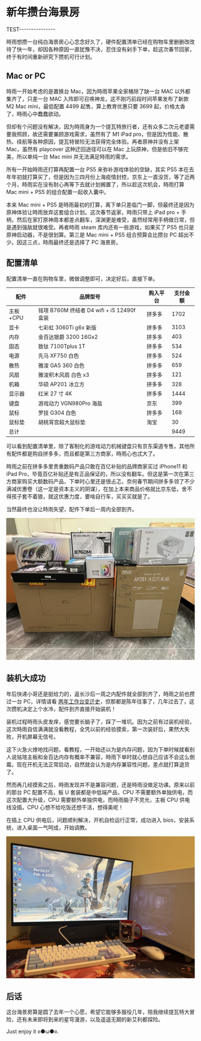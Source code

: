 # 新年攒台海景房

TEST---------------

時雨想攒一台纯白海景房心心念念好久了，硬件配置清单已经在购物车里删删改改待了快一年，却因各种原因一直犹豫不决，忍住没有剁手下单，趁这次春节回家，终于有时间重新研究下攒机可行计划。

## Mac or PC

時雨一开始考虑的是置换台 Mac，因为時雨苹果全家桶除了缺一台 MAC 以外都集齐了，只差一台 MAC 入阵即可召唤神龙，这不刚巧前段时间苹果发布了新款 M2 Mac mini，最低配置 4499 起售，算上教育优惠只要 3699 起，价格太香了，時雨心中蠢蠢欲动。

但却有个问题没有解决，因为時雨身为一个提瓦特旅行者，还有众多二次元老婆需要我照顾，故还需要兼顾游戏需求，虽然有了 M1 iPad pro，但是因为性能、散热、续航等各种原因，提瓦特冒险无法获得完全体验。再者原神并没有上架 Mac，虽然有 playcover 这种迂回途径可以在 Mac 上玩原神，但是依旧不够完美，所以单纯一台 Mac mini 并无法满足時雨的需求。

所有一开始時雨还打算再配置一台 PS5 来弥补游戏体验的空缺，其实 PS5 本在去年年初就打算买了，但是因为三四月份上海疫情封控，京东上一直没货，等了近两个月，時雨实在没有耐心再等下去就计划搁置了，所以趁这次机会，時雨打算 Mac mini + PS5 的组合配置一起收入囊中。

本来 Mac mini + PS5 是時雨最初的打算，离下单只差临门一脚，但最终还是因为原神体验让時雨放弃这套组合计划。这次春节返家，時雨只带上 iPad pro + 手柄，然后在家打原神周本都差点翻车，深渊更是难受，虽然经常用手柄做日常，但是遇到强敌就很难受。再者時雨 steam 库内还有一些游戏，如果买了 PS5 也只是原神启动器，不是很划算。第三是 Mac mini + PS5 组合预算会比攒台 PC 超出不少。因这三点，時雨最终还是选择了 PC 海景房。

## 配置清单

配置清单一直在购物车里，微做调整即可，决定好后，直接下单。

| 配件     | 品牌型号                                   | 购入平台 | 支付金额 |
| -------- | ------------------------------------------ | -------- | -------- |
| 主板+CPU | 铭瑄 B760M 终结者 D4 wifi + i5 12490f 盒装 | 拼多多   | 1702     |
| 显卡     | 七彩虹 3060Ti g6x 新版                     | 拼多多   | 3103     |
| 内存     | 金百达银爵 3200 16Gx2                      | 拼多多   | 403      |
| 固态     | 致钛 7100Tplus 1T                          | 拼多多   | 534      |
| 电源     | 先马 XF750 白色                            | 拼多多   | 524      |
| 散热     | 雅浚 GA5 360 白色                          | 拼多多   | 659      |
| 风扇     | 雅浚积木风扇 白色 x3                       | 拼多多   | 121      |
| 机箱     | 华硕 AP201 冰立方                          | 拼多多   | 328      |
| 显示器   | 红米 27 寸 4K                              | 拼多多   | 1444     |
| 键盘     | 游戏动力 VGN980Pro 海盐                    | 京东     | 399      |
| 鼠标     | 罗技 G304 白色                             | 拼多多   | 168      |
| 鼠标垫   | 胡桃宵宫超大鼠标垫                         | 淘宝     | 30       |
| 总计     |                                            |          | 9449     |

可以看到配置清单里，除了客制化的游戏动力机械键盘只有京东渠道专售，其他所有配件都是购自拼多多，而且都是第三方商家，時雨心也忒大了。

時雨之前在拼多多里贵重数码产品只敢在百亿补贴的品牌商家买过 iPhone11 和 iPad Pro，毕竟百亿补贴还是有正品保证的，所以没有翻车。但这是第一次在第三方商家购买大额数码产品，下单时心里还是很忐忑，奈何春节期间拼多多领了不少满减优惠卷（这一定是资本主义的阴谋），在加上本来商品价格就比京东低，舍不得孩子套不着狼，就这优惠力度，要啥自行车，买买买就是了。

当然最终也没让時雨失望，配件下单后一周内全部到齐。

![配件到齐](/IMAGES/2023/新年攒台海景房/配件到齐.jpg)

## 装机大成功

年后快递小哥还是挺给力的，返长沙后一周之内配件就全部到齐了，時雨之前也攒过一台 PC，详情请看 [两年工作台变迁史](https://chanshiyu.com/#/post/95)，但那都是陈年往事了，几年过去了，这次攒机决定上个水冷，配件到齐直接开始装机！

装机过程時雨头皮发痒，感觉要长脑子了，踩了一堆坑。因为之前有过装机经验，这次時雨自信满满就没看教程，全凭以前的经验摸索，第一次装好后，果然大失败，开机屏幕无信号。

这下火急火燎地找问题，看教程，一开始还以为是内存问题，因为下单时候就看别人说铭瑄主板和金百达内存有概率不兼容，時雨下单时就心想自己应该不会这么倒霉。现在开机无法正常启动，自然就会认为是内存兼容性问题，差点就打算退货了。

然而再几经摸索之后，時雨发现并不是兼容问题，还是時雨没做足功课。原来以前的那台 PC 配置不高，板 U 套装都是中低端产品，CPU 不需要额外单独供电，而这次配置大升级，CPU 需要额外单独供电，而時雨脑子不灵光，主板 CPU 供电线没插，CPU 心想不给吃饭还想干活，想得美呢！

在插上 CPU 供电后，问题顺利解决，开机自检运行正常，成功进入 bios，安装系统，进入桌面一气呵成，开始调教。

![装机大成功](/IMAGES/2023/新年攒台海景房/装机大成功.jpg)

## 后话

这台海景房算是圆了去年一个心愿，希望它能够多服役几年，陪我继续提瓦特大冒险，还有未来即将到来的星穹漫游，以及遥遥无期的新艾利都探险。

Just enjoy it ฅ●ω●ฅ.
